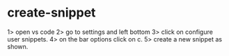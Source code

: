 # create-snippet
1> open vs code
2> go to settings and left bottom
3> click on configure user snippets.
4> on the bar options click on c.
5> create a new snippet as shown.
